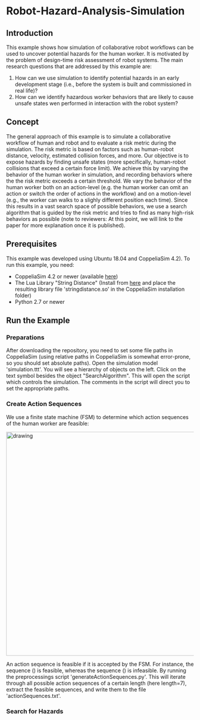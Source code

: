 # Robot-Hazard-Analysis-Simulation
## Introduction
This example shows how simulation of collaborative robot workflows can be used to uncover potential hazards for the human worker. It is motivated by the problem of design-time risk assessment of robot systems. The main research questions that are addressed by this example are:
1. How can we use simulation to identify potential hazards in an early development stage (i.e., before the system is built and commissioned in real life)?
2. How can we identify hazardous worker behaviors that are likely to cause unsafe states wen performed in interaction with the robot system?

## Concept
The general approach of this example is to simulate a collaborative workflow of human and robot and to evaluate a risk metric during the simulation. The risk metric is based on factors such as human-robot distance, velocity, estimated collision forces, and more. Our objective is to expose hazards by finding unsafe states (more specifically, human-robot collisions that exceed a certain force limit). We achieve this by varying the behavior of the human worker in simulation, and recording behaviors where the the risk metric exceeds a certain threshold. We vary the behavior of the human worker both on an action-level (e.g. the human worker can omit an action or switch the order of actions in the workflow) and on a motion-level (e.g., the worker can walks to a slighly different position each time). Since this results in a vast search space of possible behaviors, we use a search algorithm that is guided by the risk metric and tries to find as many high-risk behaviors as possible (note to reviewers: At this point, we will link to the paper for more explanation once it is published).

## Prerequisites
This example was developed using Ubuntu 18.04 and CoppeliaSim 4.2). To run this example, you need:
- CoppeliaSim 4.2 or newer (available [here](https://www.coppeliarobotics.com/downloads))
- The Lua Library "String Distance" (Install from [here](http://www.ccpa.puc-rio.br/software/stringdistance/) and place the resulting library file 'stringdistance.so' in the CoppeliaSim installation folder)
- Python 2.7 or newer

## Run the Example
### Preparations
After downloading the repository, you need to set some file paths in CoppeliaSim (using relative paths in CoppeliaSim is somewhat error-prone, so you should set absolute paths). Open the simulation model 'simulation.ttt'. You will see a hierarchy of objects on the left. Click on the text symbol besides the object "SearchAlgorithm". This will open the script which controls the simulation. The comments in the script will direct you to set the appropriate paths.

### Create Action Sequences
We use a finite state machine (FSM) to determine which action sequences of the human worker are feasible:

<img src="https://user-images.githubusercontent.com/56551323/139909669-5295cd09-7c8b-432c-a03f-5b898078db2e.png" alt="drawing" width="600"/>

An action sequence is feasible if it is accepted by the FSM. For instance, the sequence () is feasible, whereas the sequence () is infeasible.
By running the preprocessings script 'generateActionSequences.py'. This will iterate through all possible action sequences of a certain length (here length=7), extract the feasible sequences, and write them to the file 'actionSequences.txt'.

### Search for Hazards
